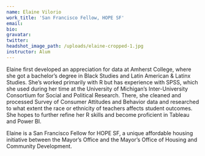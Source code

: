 ```yaml
---
name: Elaine Vilorio
work_title: 'San Francisco Fellow, HOPE SF'
email:
bio:
gravatar:
twitter:
headshot_image_path: /uploads/elaine-cropped-1.jpg
instructor: Alum
---
```


Elaine first developed an appreciation for data at Amherst College, where she got a bachelor’s degree in Black Studies and Latin American & Latinx Studies. She’s worked primarily with R but has experience with SPSS, which she used during her time at the University of Michigan’s Inter-University Consortium for Social and Political Research. There, she cleaned and processed Survey of Consumer Attitudes and Behavior data and researched to what extent the race or ethnicity of teachers affects student outcomes. She hopes to further refine her R skills and become proficient in Tableau and Power BI.

Elaine is a San Francisco Fellow for HOPE SF, a unique affordable housing initiative between the Mayor’s Office and the Mayor’s Office of Housing and Community Development.